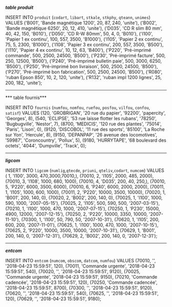 ***table produit***

INSERT INTO `produit` (`codart`, `libart`, `stkale`, `stkphy`, `qteann`, `unimes`) VALUES
	('B001', 'Bande magnétique 1200', 20, 87, 240, 'unite'),
	('B002', 'Bande magnétique 6250', 20, 12, 410, 'unite'),
	('D035', 'CD R slim 80 mm', 40, 42, 150, 'B010'),
	('D050', 'CD R-W 80mm', 50, 4, 0, 'B010'),
	('I100', 'Papier 1 ex continu', 100, 557, 3500, 'B1000'),
	('I105', 'Papier 2 ex continu', 75, 5, 2300, 'B1000'),
	('I108', 'Papier 3 ex continu', 200, 557, 3500, 'B500'),
	('I110', 'Papier 4 ex continu', 10, 12, 63, 'B400'),
	('P220', 'Pré-imprimé commande', 500, 2500, 24500, 'B500'),
	('P230', 'Pré-imprimé facture', 500, 250, 12500, 'B500'),
	('P240', 'Pré-imprimé bulletin paie', 500, 3000, 6250, 'B500'),
	('P250', 'Pré-imprimé bon livraison', 500, 2500, 24500, 'B500'),
	('P270', 'Pré-imprimé bon fabrication', 500, 2500, 24500, 'B500'),
	('R080', 'ruban Epson 850', 10, 2, 120, 'unite'),
	('R132', 'ruban impl 1200 lignes', 25, 200, 182, 'unite');

 *******   ****************************************************







*** table fournis***

INSERT INTO `fournis` (`numfou`, `nomfou`, `ruefou`, `posfou`, `vilfou`, `confou`, `satisf`) VALUES
	(120, 'GROBRIGAN', '20 rue du papier', '92200', 'papercity', 'Georges', 8),
	(540, 'ECLIPSE', '53 rue laisse flotter les rubans', '78250', 'Bugbugville', 'Nestor', 7),
	(8700, 'MEDICIS', '120 rue des plantes', '75014', 'Paris', 'Lison', 0),
	(9120, 'DISCOBOL', '11 rue des sports', '85100', 'La Roche sur Yon', 'Hercule', 8),
	(9150, 'DEPANPAP', '26 avenue des locomotives', '59987', 'Coroncountry', 'Pollux', 5),
	(9180, 'HURRYTAPE', '68 boulevard des octets', '4044', 'Dumpville', 'Track', 0);

*************************************************
***ligcom***

INSERT INTO `ligcom` (`numlig`,`qtecde`, `priuni`, `qteliv`,`codart`, `numcom`) VALUES
	( 1, 'I100', 3000, 470,3000,70010,),
	(70010, 2, 'I105', 2000, 485, 2000),
	(70010, 3, 'I108', 1000, 680, 1000),
	(70010, 4, 'D035', 200, 40, 250,),
	(70010, 5, 'P220', 6000, 3500, 6000),
	(70010, 6, 'P240', 6000, 2000, 2000),
	(70011, 1, 'I105', 1000, 600, 1000),
	(70011, 2, 'P220', 10000, 3500, 10000),
	(70020, 1, 'B001', 200, 140, 0),
	(70020, 2, 'B002', 200, 140, 0),
	(70025, 1, 'I100', 1000, 590, 1000, '2007-05-15'),
	(70025, 2, 'I105', 500, 590, 500, '2007-03-15'),
	(70210, 1, 'I100', 1000, 470, 1000, '2007-07-15'),
	(70250, 1, 'P230', 15000, 4900, 12000, '2007-12-15'),
	(70250, 2, 'P220', 10000, 3350, 10000, '2007-11-10'),
	(70300, 1, 'I100', 50, 790, 50, '2007-10-31'),
	(70620, 1, 'I105', 200, 600, 200, '2007-11-01'),
	(70625, 1, 'I100', 1000, 470, 1000, '2007-10-15'),
	(70625, 2, 'P220', 10000, 3500, 10000, '2007-10-31'),
	(70629, 1, 'B001', 200, 140, 0, '2007-12-31'),
	(70629, 2, 'B002', 200, 140, 0, '2007-12-31');

*************************************************
***entcom***

INSERT INTO `entcom` (`numcom`, `obscom`, `datcom`, `numfou`) VALUES
	(70010, '', '2018-04-23 15:59:51', 120),
	(70011, 'Commande urgente', '2018-04-23 15:59:51', 540),
	(70020, '', '2018-04-23 15:59:51', 9120),
	(70025, 'Commande urgente', '2018-04-23 15:59:51', 9150),
	(70210, 'Commande cadencée', '2018-04-23 15:59:51', 120),
	(70250, 'Commande cadencée', '2018-04-23 15:59:51', 8700),
	(70300, '', '2018-04-23 15:59:51', 9120),
	(70620, '', '2018-04-23 15:59:51', 540),
	(70625, '', '2018-04-23 15:59:51', 120),
	(70629, '', '2018-04-23 15:59:51', 9180);